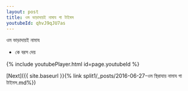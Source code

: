 ```yaml
---
layout: post
title: ওম ভাড়াদায়ই নামায গা টাইমস
youtubeId: qhvJ9qJU7as
---
```

 
 
 ওম ভাড়াদায়ই নামায  
 
 -  কে বরস দেয় 
 
  
 
  
 
 
 
 
 
 


{% include youtubePlayer.html id=page.youtubeId %}
 
[Next]({{ site.baseurl }}{% link  split1/_posts/2016-06-27-ওম স্থিরাযায় নামায গা টাইমস.md%})
 
